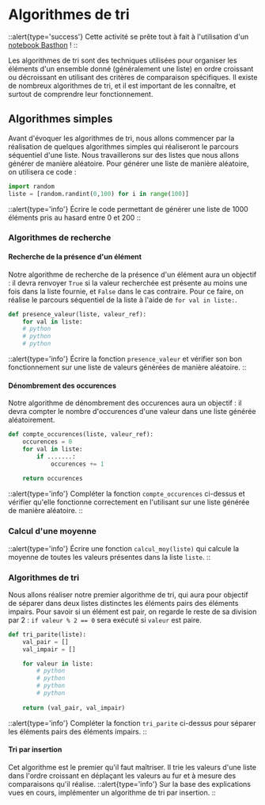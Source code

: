 # Algorithmes de tri

::alert{type='success'}
Cette activité se prête tout à fait à l'utilisation d'un [notebook Basthon](https://notebook.basthon.fr/) !
::

Les algorithmes de tri sont des techniques utilisées pour organiser les éléments d'un ensemble donné (généralement une liste) en ordre croissant ou décroissant en utilisant des critères de comparaison spécifiques. Il existe de nombreux algorithmes de tri, et il est important de les connaître, et surtout de comprendre leur fonctionnement.

## Algorithmes simples
Avant d'évoquer les algorithmes de tri, nous allons commencer par la réalisation de quelques algorithmes simples qui réaliseront le parcours séquentiel d'une liste. Nous travaillerons sur des listes que nous allons générer de manière aléatoire. Pour générer une liste de manière aléatoire, on utilisera ce code :

```py
import random
liste = [random.randint(0,100) for i in range(100)]
```

::alert{type='info'}
Écrire le code permettant de générer une liste de 1000 éléments pris au hasard entre 0 et 200
::

### Algorithmes de recherche
#### Recherche de la présence d'un élément
Notre algorithme de recherche de la présence d'un élément aura un objectif : il devra renvoyer `True` si la valeur recherchée est présente au moins une fois dans la liste fournie, et `False` dans le cas contraire.  Pour ce faire, on réalise le parcours séquentiel de la liste à l'aide de `for val in liste:`.

```py
def presence_valeur(liste, valeur_ref):
    for val in liste:
    # python
    # python
    # python
```

::alert{type='info'}
Écrire la fonction `presence_valeur` et vérifier son bon fonctionnement sur une liste de valeurs générées de manière aléatoire.
::

#### Dénombrement des occurences
Notre algorithme de dénombrement des occurences aura un objectif : il devra compter le nombre d'occurences d'une valeur dans une liste générée aléatoirement.

```py
def compte_occurences(liste, valeur_ref):
    occurences = 0
    for val in liste:
        if .......:
            occurences += 1
    
    return occurences
```

::alert{type='info'}
Compléter la fonction `compte_occurences` ci-dessus et vérifier qu'elle fonctionne correctement en l'utilisant sur une liste générée de manière aléatoire.
::

### Calcul d'une moyenne
::alert{type='info'}
Écrire une fonction `calcul_moy(liste)` qui calcule la moyenne de toutes les valeurs présentes dans la liste `liste`.
::

### Algorithmes de tri
Nous allons réaliser notre premier algorithme de tri, qui aura pour objectif de séparer dans deux listes distinctes les éléments pairs des éléments impairs. Pour savoir si un élément est pair, on regarde le reste de sa division par 2 : `if valeur % 2 == 0` sera exécuté si `valeur` est paire.

```py
def tri_parite(liste):
    val_pair = []
    val_impair = []

    for valeur in liste:
        # python
        # python
        # python
        # python
    
    return (val_pair, val_impair)
```

::alert{type='info'}
Compléter la fonction `tri_parite` ci-dessus pour séparer les éléments pairs des éléments impairs.
::

#### Tri par insertion
Cet algorithme est le premier qu'il faut maîtriser. Il trie les valeurs d'une liste dans l'ordre croissant en déplaçant les valeurs au fur et à mesure des comparaisons qu'il réalise.
::alert{type='info'}
Sur la base des explications vues en cours, implémenter un algorithme de tri par insertion.
::